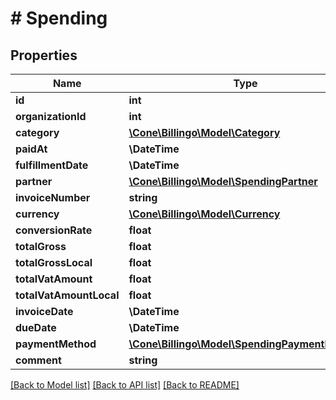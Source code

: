 # # Spending

## Properties

Name | Type | Description | Notes
------------ | ------------- | ------------- | -------------
**id** | **int** |  | [optional]
**organizationId** | **int** |  | [optional]
**category** | [**\Cone\Billingo\Model\Category**](Category.md) |  | [optional]
**paidAt** | **\DateTime** |  | [optional]
**fulfillmentDate** | **\DateTime** |  | [optional]
**partner** | [**\Cone\Billingo\Model\SpendingPartner**](SpendingPartner.md) |  | [optional]
**invoiceNumber** | **string** |  | [optional]
**currency** | [**\Cone\Billingo\Model\Currency**](Currency.md) |  | [optional]
**conversionRate** | **float** |  | [optional]
**totalGross** | **float** |  | [optional]
**totalGrossLocal** | **float** |  | [optional]
**totalVatAmount** | **float** |  | [optional]
**totalVatAmountLocal** | **float** |  | [optional]
**invoiceDate** | **\DateTime** |  | [optional]
**dueDate** | **\DateTime** |  | [optional]
**paymentMethod** | [**\Cone\Billingo\Model\SpendingPaymentMethod**](SpendingPaymentMethod.md) |  | [optional]
**comment** | **string** |  | [optional]

[[Back to Model list]](../../README.md#models) [[Back to API list]](../../README.md#endpoints) [[Back to README]](../../README.md)
